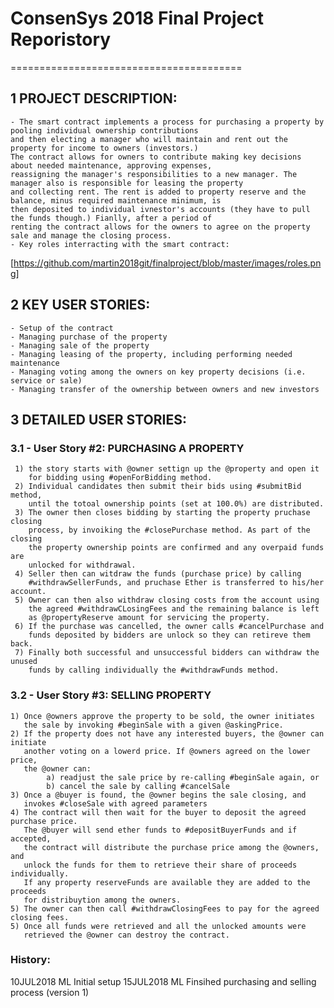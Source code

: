 # ConsenSys 2018 Final Project Reporistory 
========================================

## 1 PROJECT DESCRIPTION: 
    - The smart contract implements a process for purchasing a property by pooling individual ownership contributions
    and then electing a manager who will maintain and rent out the property for income to owners (investors.) 
    The contract allows for owners to contribute making key decisions about needed maintenance, approving expenses,
    reassigning the manager's responsibilities to a new manager. The manager also is responsible for leasing the property
    and collecting rent. The rent is added to property reserve and the balance, minus required maintenance minimum, is 
    then deposited to individual ivnestor's accounts (they have to pull the funds though.) Fianlly, after a period of
    renting the contract allows for the owners to agree on the property sale and manage the closing process.
    - Key roles interracting with the smart contract:

[https://github.com/martin2018git/finalproject/blob/master/images/roles.png]

## 2 KEY USER STORIES: 
    - Setup of the contract
    - Managing purchase of the property
    - Managing sale of the property
    - Managing leasing of the property, including performing needed maintenance
    - Managing voting among the owners on key property decisions (i.e. service or sale)
    - Managing transfer of the ownership between owners and new investors

## 3 DETAILED USER STORIES: 

  ### 3.1 - User Story #2: PURCHASING A PROPERTY
     1) the story starts with @owner settign up the @property and open it
        for bidding using #openForBidding method.
     2) Individual candidates then submit their bids using #submitBid method,
        until the totoal ownership points (set at 100.0%) are distributed.
     3) The owner then closes bidding by starting the property pruchase closing
        process, by invoiking the #closePurchase method. As part of the closing
        the property ownership points are confirmed and any overpaid funds are
        unlocked for withdrawal.
     4) Seller then can witdraw the funds (purchase price) by calling
        #withdrawSellerFunds, and pruchase Ether is transferred to his/her account.
     5) Owner can then also withdraw closing costs from the account using
        the agreed #withdrawCLosingFees and the remaining balance is left
        as @propertyReserve amount for servicing the property.
     6) If the purchase was cancelled, the owner calls #cancelPurchase and
        funds deposited by bidders are unlock so they can retireve them back.
     7) Finally both successful and unsuccessful bidders can withdraw the unused
        funds by calling individually the #withdrawFunds method.

  ### 3.2 - User Story #3: SELLING PROPERTY
    1) Once @owners approve the property to be sold, the owner initiates
       the sale by invoking #beginSale with a given @askingPrice.
    2) If the property does not have any interested buyers, the @owner can initiate
       another voting on a lowerd price. If @owners agreed on the lower price,
       the @owner can:
            a) readjust the sale price by re-calling #beginSale again, or
            b) cancel the sale by calling #cancelSale
    3) Once a @buyer is found, the @owner begins the sale closing, and
       invokes #closeSale with agreed parameters
    4) The contract will then wait for the buyer to deposit the agreed purchase price.
       The @buyer will send ether funds to #depositBuyerFunds and if accepted,
       the contract will distribute the purchase price among the @owners, and
       unlock the funds for them to retrieve their share of proceeds individually.
       If any property reserveFunds are available they are added to the proceeds
       for distribuytion among the owners.
    5) The owner can then call #withdrawClosingFees to pay for the agreed closing fees.
    5) Once all funds were retrieved and all the unlocked amounts were
       retrieved the @owner can destroy the contract.


### History: 
  10JUL2018 ML  Initial setup
  15JUL2018 ML  Finsihed purchasing and selling process (version 1)
